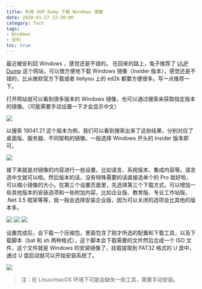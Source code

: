 ```yaml
---
title: 利用 UUP Dump 下载 Windows 镜像
date: 2020-01-27 22:30:00
category: Tech
tags:
- Windows
- 安利
toc: true
---
```


最近被安利回 Windows ，感觉还是不错的。
在回来的路上，兔子推荐了 [UUP Dump](https://uupdump.ml/) 这个网站，可以很方便地下载 Windows 镜像（Insider 版本），感觉还是不错的，比从微软官方下载或者 itellyou 上的 ed2k 都要方便很多。写一点推荐一下。

<!--more-->

打开网站就可以看到很多版本的 Windows 镜像，也可以通过搜索来获取指定版本的镜像。（可能需要手动设置一下才会显示中文）

<img src="https://i.loli.net/2020/01/27/drp9gMDOofXkHNF.png" >

以搜索 19041.21 这个版本为例，我们可以看到搜索出来了这些结果，分别对应了桌面版、服务器、不同架构的镜像。一般选择 Windows 开头的 Insider 版本即可。

<img src="https://i.loli.net/2020/01/27/cdsqSONruaQnKRB.png" >

接下来就是对镜像的内容进行一些设置，比如语言、系统版本、集成内容等。语言选中文就可以啦。然后版本的话，没有特殊需要的话直接选单个的 Pro 就好啦，可以缩小镜像的大小。在第三个设置页面里，先选择第三个下载方式，可以增加一些其他版本的安装选项和一些附加内容，比如企业版、教育版、专业工作站版， .Net 3.5 框架等等，我一般会选择安装企业版，因为可以关闭的选项会比其他的版本多。

<img src="https://i.loli.net/2020/01/27/TwQ7nAV6uqiP3vr.png" >

<img src="https://i.loli.net/2020/01/27/DPCSOiM8qLJarju.png" >

<img src="https://i.loli.net/2020/01/27/uMA6DQVm3KaOt8H.png" >

设置完成后，会下载一个压缩包，里面包含了刚才所选的配置和下载工具，以及下载脚本（bat 和 sh 两种格式），这个脚本会下载需要的文件然后合成一个 ISO 文件，这个文件就是 Windows 的安装镜像了，挂载提取到 FAT32 格式的 U 盘中，通过 U 盘启动就可以开始安装系统了。

<img src="https://i.loli.net/2020/01/27/Y3CsFRq1vJphlc9.png" >

> 注：在 Linux/macOS 环境下可能会缺失一些工具，需要手动安装。
